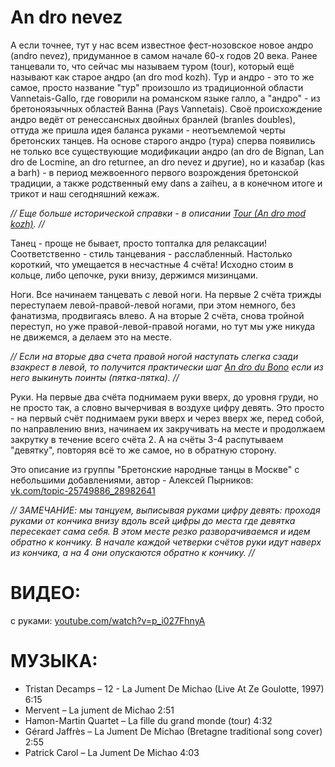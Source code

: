 An dro nevez
============

А если точнее, тут у нас всем известное фест-нозовское новое андро (andro nevez), придуманное в самом начале 60-х годов 20 века. Ранее танцевали то, что сейчас мы называем туром (tour), который ещё называют как старое андро (an dro mod kozh). Тур и андро - это то же самое, просто название "тур" произошло из традиционной области Vannetais-Gallo, где говорили на романском языке галло, а "андро" - из бретоноязычных областей Ванна (Pays Vannetais). Своё происхождение андро ведёт от ренессансных двойных бранлей (branles doubles), оттуда же пришла идея баланса руками - неотъемлемой черты бретонских танцев. 
На основе старого андро (тура) сперва появились не только все существующие модификации андро (an dro de Bignan, Lan dro de Locmine, an dro returnee, an dro nevez и другие), но и казабар (kas a barh) - в период межвоенного первого возрождения бретонской традиции, а также родственный ему dans a zaiheu, а в конечном итоге и трикот и наш сегодняшний кежаж.

_// Еще больше исторической справки - в описании [Tour (An dro mod kozh)](tour-an-dro-mod-kozh.md). //_

Танец - проще не бывает, просто топталка для релаксации! Соответственно - стиль танцевания - расслабленный.
Настолько короткий, что умещается в несчастные 4 счёта!
Исходно стоим в кольце, либо цепочке, руки внизу, держимся мизинцами.

Ноги.
Все начинаем танцевать с левой ноги. На первые 2 счёта трижды переступаем левой-правой-левой ногами, при этом немного, без фанатизма, продвигаясь влево. А на вторые 2 счёта, снова тройной переступ, но уже правой-левой-правой ногами, но тут мы уже никуда не движемся, а делаем это на месте.

_// Если на вторые два счета правой ногой наступать слегка сзади взакрест в левой, то получится практически шаг [An dro du Bono](an-dro-du-bono.md) если из него выкинуть поинты (пятка-пятка). //_

Руки.
На первые два счёта поднимаем руки вверх, до уровня груди, но не просто так, а словно вычерчивая в воздухе цифру девять. Это просто - на первый счёт поднимаем руки вверх и через вверх же, перед собой, по направлению вниз, начинаем их закручивать на месте и продолжаем закрутку в течение всего счёта 2. А на счёты 3-4 распутываем "девятку", повторяя всё то же самое, но в обратную сторону.

Это описание из группы "Бретонские народные танцы в Москве" с небольшими добавлениями, автор - Алексей Пырников:  
[vk.com/topic-25749886_28982641](https://vk.com/topic-25749886_28982641)

_// ЗАМЕЧАНИЕ: мы танцуем, выписывая руками цифру девять: проходя руками от кончика внизу вдоль всей цифры до места где девятка пересекает сама себя. В этом месте резко разворачиваемся и идем обратно к кончику. В начале каждой четверки счётов руки идут наверх из кончика, а на 4 они опускаются обратно к кончику. //_

ВИДЕО:
======
с руками: [youtube.com/watch?v=p_i027FhnyA](https://www.youtube.com/watch?v=p_i027FhnyA&t=88)

МУЗЫКА:
=======
- Tristan Decamps – 12 - La Jument De Michao (Live At Ze Goulotte, 1997) 6:15 
- Mervent – La jument de Michao 2:51 
- Hamon-Martin Quartet – La fille du grand monde (tour) 4:32 
- Gérard Jaffrès – La Jument De Michao (Bretagne traditional song cover) 2:55 
- Patrick Carol – La Jument De Michao 4:03

